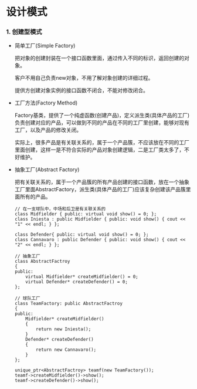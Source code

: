 # 设计模式

### 1. 创建型模式

- 简单工厂(Simple Factory)
    
    把对象的创建封装在一个接口函数里面，通过传入不同的标识，返回创建的对象。

    客户不用自己负责new对象，不用了解对象创建的详细过程。

    提供方创建对象实例的接口函数不闭合，不能对修改闭合。

- 工厂方法(Factory Method)

    Factory基类，提供了一个纯虚函数(创建产品)，定义派生类(具体产品的工厂)负责创建对应的产品，可以做到不同的产品在不同的工厂里创建，能够对现有工厂，以及产品的修改关闭。

    实际上，很多产品是有关联关系的，属于一个产品簇，不应该放在不同的工厂里面创建，这样一是不符合实际的产品对象创建逻辑，二是工厂类太多了，不好维护。

- 抽象工厂(Abstract Factory)

    把有关联关系的，属于一个产品簇的所有产品创建的接口函数，放在一个抽象工厂里面AbstractFactory，派生类(具体产品的工厂)应该复杂创建该产品簇里面所有的产品。

    ```
    // 在一支球队中，中场和后卫是有关联关系的
    class Midfielder { public: virtual void show() = 0; };
    class Iniesta : public Midfielder { public: void show() { cout << "1" << endl; } };

    class Defender{ public: virtual void show() = 0; };
    class Cannavaro : public Defender { public: void show() { cout << "2" << endl; } };

    // 抽象工厂
    class AbstractFactroy
    {
    public:
        virtual Midfielder* createMidfielder() = 0;
        virtual Defender* createDefender() = 0;
    };

    // 球队工厂
    class TeamFactory: public AbstractFactroy
    {
    public:
        Midfielder* createMidfielder()
        {
            return new Iniesta();
        }
        Defender* createDefender()
        {
            return new Cannavaro();
        }
    };
    ```
    ```
    unique_ptr<AbstractFactroy> teamf(new TeamFactory());
    teamf->createMidfielder()->show();
    teamf->createDefender()->show();
    ```